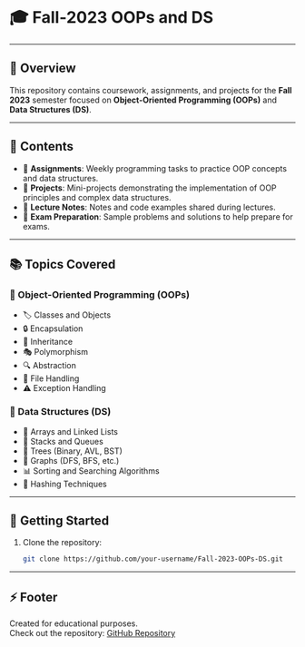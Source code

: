 # 🎓 Fall-2023 OOPs and DS

---

## 🌟 Overview
This repository contains coursework, assignments, and projects for the **Fall 2023** semester focused on **Object-Oriented Programming (OOPs)** and **Data Structures (DS)**.

---

## 📂 Contents
- 📘 **Assignments**: Weekly programming tasks to practice OOP concepts and data structures.
- 🚀 **Projects**: Mini-projects demonstrating the implementation of OOP principles and complex data structures.
- 📝 **Lecture Notes**: Notes and code examples shared during lectures.
- 🎯 **Exam Preparation**: Sample problems and solutions to help prepare for exams.

---

## 📚 Topics Covered

### 🔷 Object-Oriented Programming (OOPs)
- 🏷️ Classes and Objects
- 🔒 Encapsulation
- 🧬 Inheritance
- 🎭 Polymorphism
- 🔍 Abstraction
- 📁 File Handling
- ⚠️ Exception Handling

### 🔶 Data Structures (DS)
- 🧱 Arrays and Linked Lists
- 📏 Stacks and Queues
- 🌲 Trees (Binary, AVL, BST)
- 🔗 Graphs (DFS, BFS, etc.)
- 📊 Sorting and Searching Algorithms
- 🔑 Hashing Techniques

---

## 🚀 Getting Started
1. Clone the repository:
    ```bash
    git clone https://github.com/your-username/Fall-2023-OOPs-DS.git
    ```

---

## ⚡ Footer
Created for educational purposes.  
Check out the repository: [GitHub Repository](https://github.com/your-username/Fall-2023-OOPs-DS)
